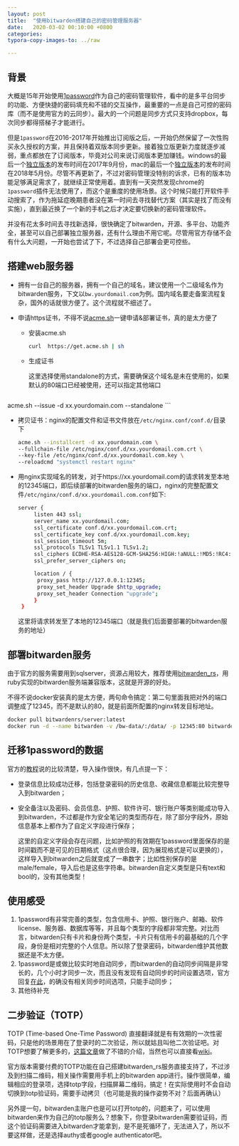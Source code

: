 ```yaml
---
layout: post
title:  "使用bitwarden搭建自己的密码管理服务器"
date:   2020-03-02 00:10:00 +0800
categories: 
typora-copy-images-to: ../raw

---
```


## 背景

大概是15年开始使用[1password](https://1password.com/)作为自己的密码管理软件，看中的是多平台同步的功能、方便快捷的密码填充和不错的交互操作，最重要的一点是自己可控的密码库（而不是使用官方的云同步）。最大的一个问题是同步方式只支持dropbox，每次同步都得搭梯子才能进行。

但是`1password`在2016-2017年开始推出订阅版之后，一开始仍然保留了一次性购买永久授权的方案，并且保持着双版本同步更新。接着独立版更新力度就逐步减弱，重点都放在了订阅版本，毕竟对公司来说订阅版本更加赚钱。windows的最后一个[独立版本](https://app-updates.agilebits.com/product_history/OPW4)的发布时间在2017年9月份，mac的最后一个[独立版本](https://app-updates.agilebits.com/product_history/OPM4)的发布时间在2018年5月份。尽管不再更新了，不过对密码管理没特别的诉求，已有的版本功能足够满足需求了，就继续正常使用着。直到有一天突然发现chrome的`1password`插件无法使用了，而这个是重度的使用场景。这个时候只能打开软件手动搜索了，作为拖延症晚期患者没在第一时间去寻找替代方案（其实是找了而没有实施），直到最近换了一个新的手机之后才决定要切换新的密码管理软件。

并没有花太多时间去寻找新选择，很快确定了bitwarden，开源、多平台、功能齐全，甚至可以自己部署独立服务器，还有什么理由不用它呢。尽管用官方存储不会有什么大问题，一开始也尝试了下，不过选择自己部署会更可控些。

## 搭建web服务器

- 拥有一台自己的服务器，拥有一个自己的域名，建议使用一个二级域名作为bitwarden服务，下文以`bw.yourdomail.com`为例。国内域名要走备案流程复杂，国外的话就很方便了。这个流程就不细述了。

- 申请https证书，不得不说[acme.sh](https://github.com/acmesh-official/acme.sh)一键申请&部署证书，真的是太方便了

  - 安装acme.sh

  	```bash
  	curl  https://get.acme.sh | sh
  	```

  - 生成证书

    这里选择使用standalone的方式，需要确保这个域名是未在使用的，如果默认的80端口已经被使用，还可以指定其他端口
    
    ```bash
acme.sh  --issue -d xx.yourdomain.com --standalone
    ```
    
  - 拷贝证书：nginx的配置文件和证书文件放在`/etc/nginx.conf/conf.d/`目录下
  
    ```bash
    acme.sh --installcert -d xx.yourdomain.com \
    --fullchain-file /etc/nginx/conf.d/xx.yourdomail.com.crt \
    --key-file /etc/nginx/conf.d/xx.yourdomail.com.key \
    --reloadcmd "systemctl restart nginx"
    ```
  
- 用nginx实现域名的转发，对于https://xx.yourdomail.com的请求转发至本地的12345端口，即后续部署的bitwarden服务的端口，nginx的完整配置文件`/etc/nginx/conf.d/xx.yourdomail.com.conf`如下:

  ```bash
  server {
       listen 443 ssl;
       server_name xx.yourdomail.com;
       ssl_certificate conf.d/xx.yourdomail.com.crt;
       ssl_certificate_key conf.d/xx.yourdomail.com.key;
       ssl_session_timeout 5m;
       ssl_protocols TLSv1 TLSv1.1 TLSv1.2;
       ssl_ciphers ECDHE-RSA-AES128-GCM-SHA256:HIGH:!aNULL:!MD5:!RC4:!DHE;
       ssl_prefer_server_ciphers on;
  
       location / {
      	proxy_pass http://127.0.0.1:12345;
      	proxy_set_header Upgrade $http_upgrade;
      	proxy_set_header Connection "upgrade";
       }
   }
  ```

  这里将请求转发至了本地的12345端口（就是我们后面要部署的bitwarden服务的地址）

##  部署bitwarden服务

由于官方的服务需要用到sqlserver，资源占用较大，推荐使用[bitwarden_rs](https://github.com/dani-garcia/bitwarden_rs)，用ruby实现的bitwarden服务端兼容版本，这就是开源的好处。

不得不说docker安装真的是太方便，两句命令搞定：第二句里面我把对外的端口调整成了12345，而不是默认的80，就是前面所配置的nginx转发目标地址。

```bash
docker pull bitwardenrs/server:latest
docker run -d --name bitwarden -v /bw-data/:/data/ -p 12345:80 bitwardenrs/server:latest
```

## 迁移1password的数据

官方的[教程](https://help.bitwarden.com/article/import-from-1password/)说的比较清楚，导入操作很快，有几点提一下：

- 登录信息比较成功迁移，包括登录密码的历史信息、收藏信息都能比较完整导入到bitwarden；

- 安全备注以及密码、会员信息、护照、软件许可、银行账户等类别能成功导入到bitwarden，不过都是作为安全笔记的类型而存在，除了部分字段外，原始信息基本上都作为了自定义字段进行保存；

  这里的自定义字段会存在问题，比如护照的有效期在1password里面保存的是时间戳而不是可见的日期格式（这点很合理，因为展现格式是可以更换的），这样导入到bitwarden之后就变成了一串数字；比如性别保存的是male/female，导入后也是这些字符串。bitwarden自定义类型是只有text和bool的，没有其他类型！

## 使用感受

1. 1password有非常完善的类型，包含信用卡、护照、银行账户、邮箱、软件license、服务器、数据库等等，并且每个类型的字段都非常完整。对比而言，bitwarden只有卡片和身份两个类型，卡片只有信用卡的最基础的几个字段，身份是相对完整的个人信息。所以除了登录密码，bitwarden维护其他数据还是不太方便。
2. 1password是或做比较实时地自动同步，而bitwarden的自动同步间隔是非常长的，几个小时才同步一次，而且没有发现有自动同步的时间设置选项，官方回复[在此](https://www.reddit.com/r/Bitwarden/comments/75i6xm/is_there_a_way_to_change_the_sync_frequency/)，的确没有相关同步时间选项，只能手动同步；
3. 其他待补充

## 二步验证（TOTP）

TOTP (Time-based One-Time Password) 直接翻译就是有有效期的一次性密码，只是他的场景用在了登录时的二次验证，所以就姑且叫他二次验证吧。对TOTP想要了解更多的，[这篇文章](https://www.iplaysoft.com/two-factor-authentication.html)做了不错的介绍，当然也可以直接看[wiki](https://en.wikipedia.org/wiki/Time-based_One-time_Password_algorithm)。

官方版本需要付费的TOTP功能在自己搭建bitwarden_rs服务直接支持了，不过涉及到扫描二维码，相关操作需要用手机上的bitwarden app进行。操作很简单，编辑相应的登录项，选择totp字段，扫描屏幕二维码，搞定！在实际使用时不会自动切换到totp验证码，需要手动拷贝（也可能是我的操作姿势不对？后面再确认）

另外提一句，bitwarden主账户也是可以打开totp的，问题来了，可以使用bitwarden来作为自己的totp服务么？想象下，你登录bitwarden需要验证码，而这个验证码需要进入bitwarden才能拿到，是不是死循环了，无法进入了，所以不要这样做，还是选择authy或者google authenticator吧。